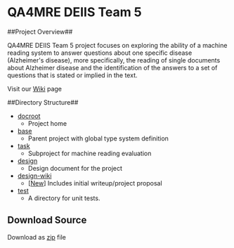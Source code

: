 QA4MRE DEIIS Team 5
======

##Project Overview##

QA4MRE DEIIS Team 5 project focuses on exploring the ability of a machine reading system to answer questions about one specific disease (Alzheimer's disease), more specifically, the reading of single documents about Alzheimer disease and the identification of the answers to a set of questions that is stated or implied in the text.

Visit our [Wiki](https://github.com/wfeely/hw5-team05/wiki) page

##Directory Structure##
* [docroot](https://github.com/wfeely/hw5-team05)
  * Project home 
* [base](https://github.com/wfeely/hw5-team05/tree/master/qa4mre-base)
  * Parent project with global type system definition
* [task](https://github.com/wfeely/hw5-team05/tree/master/qa4mre-alzheimer-task) 
  * Subproject for machine reading evaluation
* [design](https://github.com/wfeely/hw5-team05/blob/master/qa4mre-alzheimer-task/design) 
  * Design document for the project
* [design-wiki](https://github.com/wfeely/hw5-team05/wiki/Project-Design) 
  *  [[New](https://github.com/wfeely/hw5-team05/blob/master/qa4mre-alzheimer-task/design/DEIISProjectProposal.pdf)] Includes initial writeup/project proposal
* [test](https://github.com/wfeely/hw5-team05/tree/master/qa4mre-base/src/test) 
  * A directory for unit tests. 
  
## Download Source
Download as [zip](https://github.com/wfeely/hw5-team05/archive/master.zip) file
